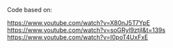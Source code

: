 Code based on:

https://www.youtube.com/watch?v=X80nJ5T7YpE
https://www.youtube.com/watch?v=soGRyl9ztjI&t=139s
https://www.youtube.com/watch?v=I0poT4UxFxE
